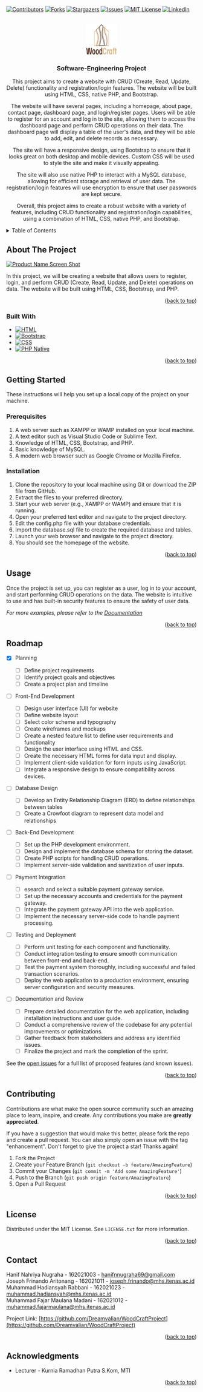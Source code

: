 <!-- Improved compatibility of back to top link: See: https://github.com/othneildrew/Best-README-Template/pull/73 -->

<a name="readme-top"></a>

<!--
*** Thanks for checking out the Best-README-Template. If you have a suggestion
*** that would make this better, please fork the repo and create a pull request
*** or simply open an issue with the tag "enhancement".
*** Don't forget to give the project a star!
*** Thanks again! Now go create something AMAZING! :D
-->

<!-- PROJECT SHIELDS -->
<!--
*** I'm using markdown "reference style" links for readability.
*** Reference links are enclosed in brackets [ ] instead of parentheses ( ).
*** See the bottom of this document for the declaration of the reference variables
*** for contributors-url, forks-url, etc. This is an optional, concise syntax you may use.
*** https://www.markdownguide.org/basic-syntax/#reference-style-links
-->

[![Contributors][contributors-shield]][contributors-url]
[![Forks][forks-shield]][forks-url]
[![Stargazers][stars-shield]][stars-url]
[![Issues][issues-shield]][issues-url]
[![MIT License][license-shield]][license-url]
[![LinkedIn][linkedin-shield]][linkedin-url]

<!-- PROJECT LOGO -->
<br />
<div align="center">
  <a href="https://github.com/Dreamvalian/WoodCraftProject">
    <img src="./assets/logo/logo-color-w-text.svg" alt="Logo" width="80" height="80">
  </a>

<h3 align="center">Software-Engineering Project</h3>

  <p align="center">
    This project aims to create a website with CRUD (Create, Read, Update, Delete) functionality and registration/login features. The website will be built using HTML, CSS, native PHP, and Bootstrap.

The website will have several pages, including a homepage, about page, contact page, dashboard page, and login/register pages. Users will be able to register for an account and log in to the site, allowing them to access the dashboard page and perform CRUD operations on their data. The dashboard page will display a table of the user's data, and they will be able to add, edit, and delete records as necessary.

The site will have a responsive design, using Bootstrap to ensure that it looks great on both desktop and mobile devices. Custom CSS will be used to style the site and make it visually appealing.

The site will also use native PHP to interact with a MySQL database, allowing for efficient storage and retrieval of user data. The registration/login features will use encryption to ensure that user passwords are kept secure.

Overall, this project aims to create a robust website with a variety of features, including CRUD functionality and registration/login capabilities, using a combination of HTML, CSS, native PHP, and Bootstrap.

  </p>
</div>

<!-- TABLE OF CONTENTS -->
<details>
  <summary>Table of Contents</summary>
  <ol>
    <li>
      <a href="#about-the-project">About The Project</a>
      <ul>
        <li><a href="#built-with">Built With</a></li>
      </ul>
    </li>
    <li>
      <a href="#getting-started">Getting Started</a>
      <ul>
        <li><a href="#prerequisites">Prerequisites</a></li>
        <li><a href="#installation">Installation</a></li>
      </ul>
    </li>
    <li><a href="#usage">Usage</a></li>
    <li><a href="#roadmap">Roadmap</a></li>
    <li><a href="#contributing">Contributing</a></li>
    <li><a href="#license">License</a></li>
    <li><a href="#contact">Contact</a></li>
    <li><a href="#acknowledgments">Acknowledgments</a></li>
  </ol>
</details>

<!-- ABOUT THE PROJECT -->

## About The Project

[![Product Name Screen Shot][product-screenshot]](<https://www.figma.com/file/meqZJrBLx4Q7Ss9PIWLMKy/Software-Engineering-(P)---E-Group?node-id=33%3A2&t=gZIqyAl8vomYd5pR-1>)

In this project, we will be creating a website that allows users to register, login, and perform CRUD (Create, Read, Update, and Delete) operations on data. The website will be built using HTML, CSS, Bootstrap, and PHP.

<p align="right">(<a href="#readme-top">back to top</a>)</p>

### Built With

- [![HTML][developer.mozilla.org/en-us/docs/web/html]][html-url]
- [![Bootstrap][bootstrap.com]][bootstrap-url]
- [![CSS][developer.mozilla.org/en-us/docs/web/css]][css-url]
- [![PHP Native][php.net]][php-url]

<p align="right">(<a href="#readme-top">back to top</a>)</p>

<!-- GETTING STARTED -->

## Getting Started

These instructions will help you set up a local copy of the project on your machine.

### Prerequisites

1. A web server such as XAMPP or WAMP installed on your local machine.
2. A text editor such as Visual Studio Code or Sublime Text.
3. Knowledge of HTML, CSS, Bootstrap, and PHP.
4. Basic knowledge of MySQL.
5. A modern web browser such as Google Chrome or Mozilla Firefox.

### Installation

1. Clone the repository to your local machine using Git or download the ZIP file from GitHub.
2. Extract the files to your preferred directory.
3. Start your web server (e.g., XAMPP or WAMP) and ensure that it is running.
4. Open your preferred text editor and navigate to the project directory.
5. Edit the config.php file with your database credentials.
6. Import the database.sql file to create the required database and tables.
7. Launch your web browser and navigate to the project directory.
8. You should see the homepage of the website.

<p align="right">(<a href="#readme-top">back to top</a>)</p>

<!-- USAGE EXAMPLES -->

## Usage

Once the project is set up, you can register as a user, log in to your account, and start performing CRUD operations on the data. The website is intuitive to use and has built-in security features to ensure the safety of user data.

_For more examples, please refer to the [Documentation](https://example.com)_

<p align="right">(<a href="#readme-top">back to top</a>)</p>

<!-- ROADMAP -->

## Roadmap

- [x] Planning

  - [ ] Define project requirements
  - [ ] Identify project goals and objectives
  - [ ] Create a project plan and timeline

- [ ] Front-End Development

  - [ ] Design user interface (UI) for website
  - [ ] Define website layout
  - [ ] Select color scheme and typography
  - [ ] Create wireframes and mockups
  - [ ] Create a nested feature list to define user requirements and functionality
  - [ ] Design the user interface using HTML and CSS.
  - [ ] Create the necessary HTML forms for data input and display.
  - [ ] Implement client-side validation for form inputs using JavaScript.
  - [ ] Integrate a responsive design to ensure compatibility across devices.

- [ ] Database Design

  - [ ] Develop an Entity Relationship Diagram (ERD) to define relationships between tables
  - [ ] Create a Crowfoot diagram to represent data model and relationships

- [ ] Back-End Development

  - [ ] Set up the PHP development environment.
  - [ ] Design and implement the database schema for storing the dataset.
  - [ ] Create PHP scripts for handling CRUD operations.
  - [ ] Implement server-side validation and sanitization of user inputs.

- [ ] Payment Integration

  - [ ] esearch and select a suitable payment gateway service.
  - [ ] Set up the necessary accounts and credentials for the payment gateway.
  - [ ] Integrate the payment gateway API into the web application.
  - [ ] Implement the necessary server-side code to handle payment processing.

- [ ] Testing and Deployment

  - [ ] Perform unit testing for each component and functionality.
  - [ ] Conduct integration testing to ensure smooth communication between front-end and back-end.
  - [ ] Test the payment system thoroughly, including successful and failed transaction scenarios.
  - [ ] Deploy the web application to a production environment, ensuring server configuration and security measures.

- [ ] Documentation and Review

  - [ ] Prepare detailed documentation for the web application, including installation instructions and user guide.
  - [ ] Conduct a comprehensive review of the codebase for any potential improvements or optimizations.
  - [ ] Gather feedback from stakeholders and address any identified issues.
  - [ ] Finalize the project and mark the completion of the sprint.

See the [open issues](https://github.com/Dreamvalian/WoodCraftProject) for a full list of proposed features (and known issues).

<p align="right">(<a href="#readme-top">back to top</a>)</p>

<!-- CONTRIBUTING -->

## Contributing

Contributions are what make the open source community such an amazing place to learn, inspire, and create. Any contributions you make are **greatly appreciated**.

If you have a suggestion that would make this better, please fork the repo and create a pull request. You can also simply open an issue with the tag "enhancement".
Don't forget to give the project a star! Thanks again!

1. Fork the Project
2. Create your Feature Branch (`git checkout -b feature/AmazingFeature`)
3. Commit your Changes (`git commit -m 'Add some AmazingFeature'`)
4. Push to the Branch (`git push origin feature/AmazingFeature`)
5. Open a Pull Request

<p align="right">(<a href="#readme-top">back to top</a>)</p>

<!-- LICENSE -->

## License

Distributed under the MIT License. See `LICENSE.txt` for more information.

<p align="right">(<a href="#readme-top">back to top</a>)</p>

<!-- CONTACT -->

## Contact

Hanif Nahriya Nugraha - 162021003 - hanifnnugraha69@gmail.com<br/>
Joseph Frinando Aritonang - 162021011 - joseph.frinando@mhs.itenas.ac.id<br/>
Muhammad Hadiansyah Rabbani - 162021023 - muhammad.hadiansyah@mhs.itenas.ac.id<br/>
Muhammad Fajar Maulana Madani - 162021012 - muhammad.fajarmaulana@mhs.itenas.ac.id<br/>

Project Link: [https://github.com/Dreamvalian/WoodCraftProject](https://github.com/Dreamvalian/WoodCraftProject)

<p align="right">(<a href="#readme-top">back to top</a>)</p>

<!-- ACKNOWLEDGMENTS -->

## Acknowledgments

- []() Lecturer - Kurnia Ramadhan Putra S.Kom, MTI

<p align="right">(<a href="#readme-top">back to top</a>)</p>

<!-- MARKDOWN LINKS & IMAGES -->
<!-- https://www.markdownguide.org/basic-syntax/#reference-style-links -->

[contributors-shield]: https://img.shields.io/github/contributors/Dreamvalian/WoodCraftProject.svg?style=for-the-badge
[contributors-url]: https://github.com/Dreamvalian/WoodCraftProject/graphs/contributors
[forks-shield]: https://img.shields.io/github/forks/Dreamvalian/WoodCraftProject.svg?style=for-the-badge
[forks-url]: https://github.com/Dreamvalian/WoodCraftProject/network/members
[stars-shield]: https://img.shields.io/github/stars/Dreamvalian/WoodCraftProject.svg?style=for-the-badge
[stars-url]: https://github.com/Dreamvalian/WoodCraftProject/stargazers
[issues-shield]: https://img.shields.io/github/issues/Dreamvalian/WoodCraftProject.svg?style=for-the-badge
[issues-url]: https://github.com/Dreamvalian/WoodCraftProject/issues
[license-shield]: https://img.shields.io/github/license/Dreamvalian/WoodCraftProject.svg?style=for-the-badge
[license-url]: https://github.com/Dreamvalian/WoodCraftProject/blob/master/LICENSE.txt
[linkedin-shield]: https://img.shields.io/badge/-LinkedIn-black.svg?style=for-the-badge&logo=linkedin&colorB=555
[linkedin-url]: https://linkedin.com/in/hanifnugraha
[product-screenshot]: /img/screenshot.png
[developer.mozilla.org/en-us/docs/web/html]: https://img.shields.io/badge/HTML-239120?style=for-the-badge&logo=html5&logoColor=white
[html-url]: Developer.mozilla.org/en-US/docs/Web/HTML
[bootstrap.com]: https://img.shields.io/badge/Bootstrap-563D7C?style=for-the-badge&logo=bootstrap&logoColor=white
[bootstrap-url]: https://getbootstrap.com
[developer.mozilla.org/en-us/docs/web/css]: https://img.shields.io/badge/CSS-239120?&style=for-the-badge&logo=css3&logoColor=light-blue
[css-url]: Developer.mozilla.org/en-US/docs/Web/CSS
[php.net]: https://img.shields.io/badge/PHP-777BB4?style=for-the-badge&logo=php&logoColor=white
[php-url]: https://php.net
